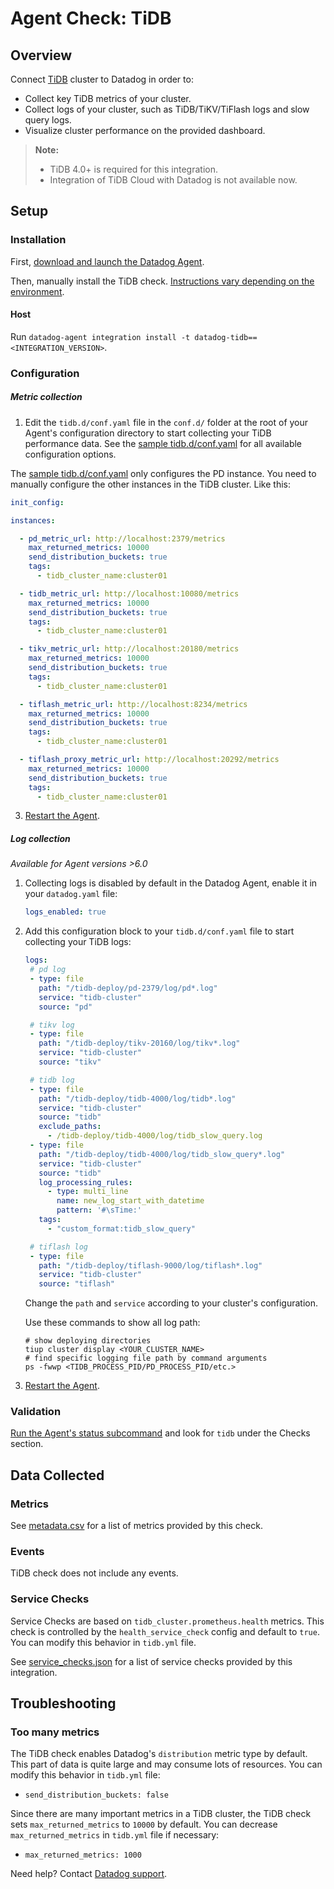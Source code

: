 # Agent Check: TiDB

## Overview

Connect [TiDB][1] cluster to Datadog in order to:

- Collect key TiDB metrics of your cluster.
- Collect logs of your cluster, such as TiDB/TiKV/TiFlash logs and slow query logs.
- Visualize cluster performance on the provided dashboard.

> **Note:** 
>
> - TiDB 4.0+ is required for this integration. 
> - Integration of TiDB Cloud with Datadog is not available now.

## Setup

### Installation

First, [download and launch the Datadog Agent][8].

Then, manually install the TiDB check. [Instructions vary depending on the environment][10]. 

#### Host

Run `datadog-agent integration install -t datadog-tidb==<INTEGRATION_VERSION>`.

### Configuration

##### Metric collection

1. Edit the `tidb.d/conf.yaml` file in the `conf.d/` folder at the root of your Agent's configuration directory to start collecting your TiDB performance data. See the [sample tidb.d/conf.yaml][3] for all available configuration options.
   
  The [sample tidb.d/conf.yaml][3] only configures the PD instance. You need to manually configure the other instances in the TiDB cluster. Like this:

  ```yaml
  init_config:
  
  instances:
  
    - pd_metric_url: http://localhost:2379/metrics
      max_returned_metrics: 10000
      send_distribution_buckets: true
      tags:
        - tidb_cluster_name:cluster01
  
    - tidb_metric_url: http://localhost:10080/metrics
      max_returned_metrics: 10000
      send_distribution_buckets: true
      tags:
        - tidb_cluster_name:cluster01
  
    - tikv_metric_url: http://localhost:20180/metrics
      max_returned_metrics: 10000
      send_distribution_buckets: true
      tags:
        - tidb_cluster_name:cluster01
  
    - tiflash_metric_url: http://localhost:8234/metrics
      max_returned_metrics: 10000
      send_distribution_buckets: true
      tags:
        - tidb_cluster_name:cluster01
  
    - tiflash_proxy_metric_url: http://localhost:20292/metrics
      max_returned_metrics: 10000
      send_distribution_buckets: true
      tags:
        - tidb_cluster_name:cluster01
  ```

3. [Restart the Agent][4].

##### Log collection

_Available for Agent versions >6.0_

1. Collecting logs is disabled by default in the Datadog Agent, enable it in your `datadog.yaml` file:

   ```yaml
   logs_enabled: true
   ```

2. Add this configuration block to your `tidb.d/conf.yaml` file to start collecting your TiDB logs:

   ```yaml
   logs:
    # pd log
    - type: file
      path: "/tidb-deploy/pd-2379/log/pd*.log"
      service: "tidb-cluster"
      source: "pd"
   
    # tikv log
    - type: file
      path: "/tidb-deploy/tikv-20160/log/tikv*.log"
      service: "tidb-cluster"
      source: "tikv"
   
    # tidb log
    - type: file
      path: "/tidb-deploy/tidb-4000/log/tidb*.log"
      service: "tidb-cluster"
      source: "tidb"
      exclude_paths:
        - /tidb-deploy/tidb-4000/log/tidb_slow_query.log
    - type: file
      path: "/tidb-deploy/tidb-4000/log/tidb_slow_query*.log"
      service: "tidb-cluster"
      source: "tidb"
      log_processing_rules:
        - type: multi_line
          name: new_log_start_with_datetime
          pattern: '#\sTime:'
      tags:
        - "custom_format:tidb_slow_query"
   
    # tiflash log
    - type: file
      path: "/tidb-deploy/tiflash-9000/log/tiflash*.log"
      service: "tidb-cluster"
      source: "tiflash"
   ```

   Change the `path` and `service` according to your cluster's configuration. 
   
   Use these commands to show all log path:
   
   ```shell
   # show deploying directories
   tiup cluster display <YOUR_CLUSTER_NAME>
   # find specific logging file path by command arguments
   ps -fwwp <TIDB_PROCESS_PID/PD_PROCESS_PID/etc.>
   ```

3. [Restart the Agent][4].

### Validation

[Run the Agent's status subcommand][5] and look for `tidb` under the Checks section.

## Data Collected

### Metrics

See [metadata.csv][6] for a list of metrics provided by this check.

### Events

TiDB check does not include any events.

### Service Checks

Service Checks are based on `tidb_cluster.prometheus.health` metrics. This check is controlled by the `health_service_check` config and default to `true`.
You can modify this behavior in `tidb.yml` file.

See [service_checks.json][11] for a list of service checks provided by this integration.

## Troubleshooting

### Too many metrics

The TiDB check enables Datadog's `distribution` metric type by default. This part of data is quite large and may consume lots of resources. You can modify this behavior in `tidb.yml` file:

- `send_distribution_buckets: false`

Since there are many important metrics in a TiDB cluster, the TiDB check sets `max_returned_metrics` to `10000` by default. You can decrease `max_returned_metrics` in `tidb.yml` file if necessary:

- `max_returned_metrics: 1000`

Need help? Contact [Datadog support][7].

[1]: https://docs.pingcap.com/tidb/stable
[2]: https://docs.datadoghq.com/agent/kubernetes/integrations/
[3]: https://github.com/DataDog/integrations-extras/blob/master/tidb/datadog_checks/tidb/data/conf.yaml.example
[4]: https://docs.datadoghq.com/agent/guide/agent-commands/?tab=agentv6v7#restart-the-agent
[5]: https://docs.datadoghq.com/agent/guide/agent-commands/#agent-status-and-information
[6]: https://github.com/DataDog/integrations-extras/blob/master/tidb/metadata.csv
[7]: https://docs.datadoghq.com/help/
[8]: https://app.datadoghq.com/account/settings#agent
[9]: https://docs.datadoghq.com/agent/kubernetes/log/
[10]: https://docs.datadoghq.com/agent/guide/community-integrations-installation-with-docker-agent
[11]: https://github.com/DataDog/integrations-extras/blob/master/tidb/assets/service_checks.json
